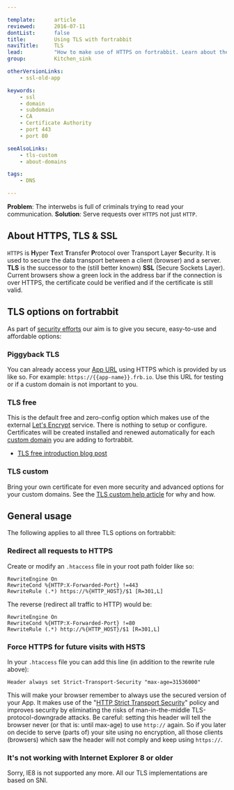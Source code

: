 ```yaml
---

template:      article
reviewed:      2016-07-11
dontList:      false
title:         Using TLS with fortrabbit
naviTitle:     TLS
lead:          "How to make use of HTTPS on fortrabbit. Learn about the three options."
group:         Kitchen_sink

otherVersionLinks:
    - ssl-old-app

keywords:
    - ssl
    - domain
    - subdomain
    - CA
    - Certificate Authority
    - port 443
    - port 80

seeAlsoLinks:
    - tls-custom
    - about-domains

tags:
    - DNS

---
```


**Problem**: The interwebs is full of criminals trying to read your communication.
**Solution**: Serve requests over `HTTPS` not just `HTTP`.


## About HTTPS, TLS & SSL

`HTTPS` is **H**yper **T**ext **T**ransfer **P**rotocol over Transport Layer **S**ecurity. It is used to secure the data transport between a client (browser) and a server. **TLS** is the successor to the (still better known) **SSL** (Secure Sockets Layer). Current browsers show a green lock in the address bar if the connection is over HTTPS, the certificate could be verified and if the certificate is still valid.


## TLS options on fortrabbit

As part of [security efforts](/security) our aim is to give you secure, easy-to-use and affordable options:


### Piggyback TLS

You can already access your [App URL](app#toc-app-url) using HTTPS which is provided by us like so. For example: `https://{{app-name}}.frb.io`. Use this URL for testing or if a custom domain is not important to you.

### TLS free

This is the default free and zero-config option which makes use of the external [Let's Encrypt](https://letsencrypt.org/) service. There is nothing to setup or configure. Certificates will be created installed and renewed automatically for each [custom domain](/about-domains) you are adding to fortrabbit.

* [TLS free introduction blog post](https://blog.fortrabbit.com/tls-free-launched)

### TLS custom

Bring your own certificate for even more security and advanced options for your custom domains. See the [TLS custom help article](/tls-custom) for why and how.



## General usage

The following applies to all three TLS options on fortrabbit:


### Redirect all requests to HTTPS

Create or modify an `.htaccess` file in your root path folder like so:

```plain
RewriteEngine On
RewriteCond %{HTTP:X-Forwarded-Port} !=443
RewriteRule (.*) https://%{HTTP_HOST}/$1 [R=301,L]
```

The reverse (redirect all traffic to HTTP) would be:

```plain
RewriteEngine On
RewriteCond %{HTTP:X-Forwarded-Port} !=80
RewriteRule (.*) http://%{HTTP_HOST}/$1 [R=301,L]
```

### Force HTTPS for future visits with HSTS

In your `.htaccess` file you can add this line (in addition to the rewrite rule above):

```plain
Header always set Strict-Transport-Security "max-age=31536000"
```

This will make your browser remember to always use the secured version of your App. It makes use of the "[HTTP Strict Transport Security](https://en.wikipedia.org/wiki/HTTP_Strict_Transport_Security)" policy and improves security by eliminating the risks of man-in-the-middle TLS-protocol-downgrade attacks. Be careful: setting this header will tell the browser never (or that is: until max-age) to use `http://` again. So if you later on decide to serve (parts of) your site using no encryption, all those clients (browsers) which saw the header will not comply and keep using `https://`.

### It's not working with Internet Explorer 8 or older

Sorry, IE8 is not supported any more. All our TLS implementations are based on SNI.
